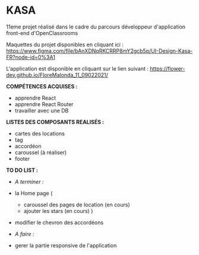 # KASA

11eme projet réalisé dans le cadre du parcours développeur d'application front-end d'OpenClassrooms 

Maquettes du projet disponibles en cliquant ici : https://www.figma.com/file/bAnXDNqRKCRRP8mY2gcb5p/UI-Design-Kasa-FR?node-id=0%3A1 

L'application est disponible en cliquant sur le lien suivant : https://flower-dev.github.io/FloreMalonda_11_09022021/

**COMPÉTENCES ACQUISES :**
- apprendre React
- apprendre React Router
- travailler avec une DB


**LISTES DES COMPOSANTS REALISÉS :**
- cartes des locations
- tag 
- accordéon
- caroussel (à réaliser)
- footer


**TO DO LIST :** 
- *A terminer :*

- la Home page (
    - caroussel des pages de location (en cours)
    - ajouter les stars (en cours)
)
- modifier le chevron des accordéons

- *A faire :*

- gerer la partie responsive de l'application
